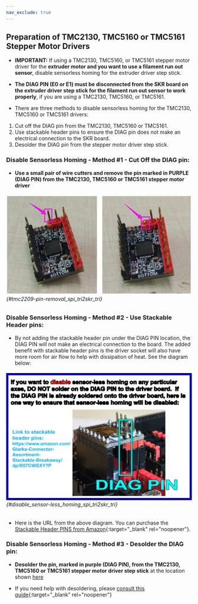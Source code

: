 ```yaml
---
nav_exclude: true
---
```

## Preparation of TMC2130, TMC5160 or TMC5161 Stepper Motor Drivers

* __<span class="underline-double-trouble color-blind-red">IMPORTANT:</span>__  If using a TMC2130, TMC5160, or TMC5161 stepper motor driver for the **<span class="color-blind-red">extruder motor</span> and you want to use a filament run out sensor**, disable sensorless homing for the extruder driver step stick.

* **The DIAG PIN (E0 or E1) must be disconnected from the SKR board on the <span class="color-blind-red">extruder driver</span> step stick for the filament run out sensor to work properly**, if you are using a TMC2130, TMC5160, or TMC5161.

* There are three methods to disable sensorless homing for the TMC2130, TMC5160 or TMC5161 drivers:

1. Cut off the DIAG pin from the TMC2130, TMC5160 or TMC5161.
2. Use stackable header pins to ensure the DIAG pin does not make an electrical connection to the SKR board.
3. Desolder the DIAG pin from the stepper motor driver step stick.

### Disable Sensorless Homing - Method #1 - Cut Off the DIAG pin:

* **Use a small pair of wire cutters and remove the pin marked in <span class="color-blind-purple">PURPLE</span> (DIAG PIN) from the TMC2130, TMC5160 or TMC5161 stepper motor driver**

###### ![](../../../build/electrical/images/tmc2209-pin-removal.png) {#tmc2209-pin-removal_spi_tri2skr_tri}

### Disable Sensorless Homing - Method #2 - Use Stackable Header pins:

* By not adding the stackable header pin under the DIAG PIN location, the DIAG PIN will not make an electrical connection to the board. The added benefit with stackable header pins is the driver socket will also have more room for air flow to help with dissipation of heat. See the diagram below:

###### ![](../../../build/electrical/images/disable_sensor-less_homing_TMC2209_TMC2226.jpg) {#disable_sensor-less_homing_spi_tri2skr_tri}

* Here is the URL from the above diagram.  You can purchase the [Stackable Header PINS from Amazon](https://www.amazon.com/Glarks-Connector-Assortment-Stackable-Breakaway/dp/B07CWSXY7P){:target="_blank" rel="noopener"}.

### Disable Sensorless Homing - Method #3 - Desolder the DIAG pin:

*  **Desolder the pin, marked in purple (DIAG PIN), from the TMC2130, TMC5160 or TMC5161 stepper motor driver step stick** at the location shown [here](#tmc2209-pin-removal_spi_tri2skr)

* If you need help with desoldering, please [consult this guide](https://www.instructables.com/The-Ultimate-Guide-to-Desoldering/){:target="_blank" rel="noopener"}